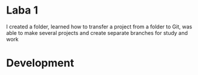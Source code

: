 # Laba 1
I created a folder, learned how to transfer a project from a folder to Git, was able to make several projects and create separate branches for study and work
# Development
